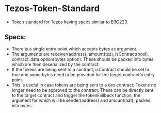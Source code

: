 # Tezos-Token-Standard
* Token standard for Tezos having specs similar to ERC223.   

## Specs:
* There is a single entry point which accepts bytes as argument.   
* The arguments are receiver(address), amount(tez), isContract(bool), contract_data option(bytes option). These should be packed into bytes which are then deserialized by the contract.  
* If the tokens are being sent to a contract, isContract should be set to true and some bytes need to be provided for the target contract's entry point.
* This is useful in case tokens are being sent to a dex contract. Tokens no longer need to be approved to the contract. These can be  directly sent to the target contract and trigger the tokenFallback function, the argument for which will be sender(address) and amount(nat), packed into bytes.  
